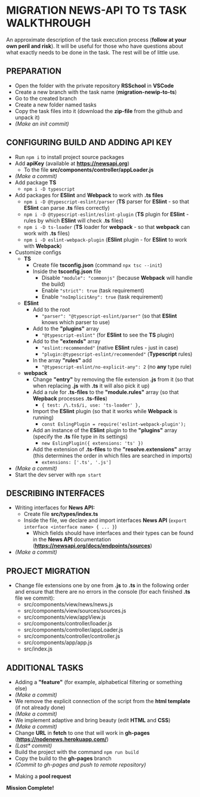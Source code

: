 # MIGRATION NEWS-API TO TS TASK WALKTHROUGH

An approximate description of the task execution process (**follow at your own peril and risk**). It will be useful for those who have questions about what exactly needs to be done in the task. The rest will be of little use.

## PREPARATION
+ Open the folder with the private repository **RSSchool** in **VSCode**
+ Create a new branch with the task name (**migration-newip-to-ts**)
+ Go to the created branch
+ Create a new folder named tasks
+ Copy the task files into it (download the **zip-file** from the github and unpack it)
+ *(Make an init commit)*

## CONFIGURING BUILD AND ADDING API KEY
+ Run `npm i` to install project source packages
+ Add **apiKey** (available at **https://newsapi.org**)
	+ To the file **src/components/controller/appLoader.js**
+ *(Make a commit)*
+ Add package **TS**
	+ `npm i -D typescript`
+ Add packages for **ESlint** and **Webpack** to work with **.ts files**
	+ `npm i -D @typescript-eslint/parser` (**TS** parser for **ESlint** - so that **ESlint** can parse **.ts** files correctly)
	+ `npm i -D @typescript-eslint/eslint-plugin` (**TS** plugin for **ESlint** - rules by which **ESlint** will check **.ts** files)
	+ `npm i -D ts-loader` (**TS** loader for **webpack** - so that **webpack** can work with **.ts** files)
	+ `npm i -D eslint-webpack-plugin` (**ESlint** plugin - for **ESlint** to work with **Webpack**)
+ Customize configs
	+ **TS**
		+ Create file **tsconfig.json** (command `npx tsc --init`)
		+ Inside the **tsconfig.json** file
			+ Disable `"module": "commonjs"` (because **Webpack** will handle the build)
			+ Enable `"strict": true` (task requirement)
			+ Enable `"noImplicitAny": true` (task requirement)
	+ **ESlint**
		+ Add to the root
			+ `"parser": "@typescript-eslint/parser"` (so that **ESlint** knows which parser to use)
		+ Add to the **"plugins"** array
			+ `"@typescript-eslint"` (for **ESlint** to see the **TS** plugin)
		+ Add to the **"extends"** array
			+ `"eslint:recommended"` (native **ESlint** rules - just in case)
			+ `"plugin:@typescript-eslint/recommended"` (**Typescript** rules)
		+ In the array **"rules"** add
			+ `"@typescript-eslint/no-explicit-any": 2` (no **any** type rule)
	+ **webpack**
		+ Change **"entry"** by removing the file extension **.js** from it (so that when replacing **.js** with **.ts** it will also pick it up)
		+ Add a rule for **.ts-files** to the **"module.rules"** array (so that **Wepback** processes **.ts-files**)
			+ `{ test: /\.ts$/i, use: 'ts-loader' },`
		+ Import the **ESlint** plugin (so that it works while **Webpack** is running)
			+ `const EslingPlugin = require('eslint-webpack-plugin');`
		+ Add an instance of the **ESlint** plugin to the **"plugins"** array (specify the **.ts** file type in its settings)
			+ `new EslingPlugin({ extensions: 'ts' })`
		+ Add the extension of **.ts-files** to the **"resolve.extensions"** array (this determines the order in which files are searched in imports)
			+ `extensions: ['.ts', '.js']`
+ *(Make a commit)*
+ Start the dev server with `npm start`

## DESCRIBING INTERFACES
+ Writing interfaces for **News API:**
	+ Create file **src/types/index.ts**
	+ Inside the file, we declare and import interfaces **News API** (`export interface <interface name> { ... }`)
		+ Which fields should have interfaces and their types can be found in the **News API** documentation (**https://newsapi.org/docs/endpoints/sources**)
+ *(Make a commit)*

## PROJECT MIGRATION
+ Change file extensions one by one from **.js** to **.ts** in the following order and ensure that there are no errors in the console (for each finished **.ts** file we commit):
	+ src/components/view/news/news.js
	+ src/components/view/sources/sources.js	
	+ src/components/view/appView.js
	+ src/components/controller/loader.js
	+ src/components/controller/appLoader.js
	+ src/components/controller/controller.js
	+ src/components/app/app.js
	+ src/index.js
	
## ADDITIONAL TASKS

+ Adding a **"feature"** (for example, alphabetical filtering or something else)
+ *(Make a commit)*
+ We remove the explicit connection of the script from the **html template** (if not already done)
+ *(Make a commit)*
+ We implement adaptive and bring beauty (edit **HTML** and **CSS**)
+ *(Make a commit)*
+ Change **URL** in **fetch** to one that will work in **gh-pages** (**https://nodenews.herokuapp.com/**)
+ *(Last\* commit)*
+ Build the project with the command `npm run build`
+ Copy the build to the **gh-pages** branch
+ *(Commit to gh-pages and push to remote repository)*
- Making a **pool request**

**Mission Complete!**
